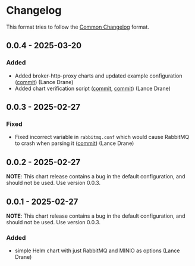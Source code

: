 # Changelog

This format tries to follow the [Common Changelog](https://common-changelog.org/) format.

## 0.0.4 - 2025-03-20

### Added

- Added broker-http-proxy charts and updated example configuration ([commit](https://github.com/INTERSECT-SDK/helm-charts/commit/fcdc2d468746d46c3923c9f96382fabe31787685)) (Lance Drane)
- Added chart verification script ([commit](https://github.com/INTERSECT-SDK/helm-charts/commit/fcdc2d468746d46c3923c9f96382fabe31787685), [commit](https://github.com/INTERSECT-SDK/helm-charts/commit/379513ae2d33b60ca71a789aede295e7c8c55566)) (Lance Drane)

## 0.0.3 - 2025-02-27

### Fixed

- Fixed incorrect variable in `rabbitmq.conf` which would cause RabbitMQ to crash when parsing it ([commit](https://github.com/INTERSECT-SDK/helm-charts/commit/80cb8997d19343712ccbaba5cbd366ef755654c7)) (Lance Drane)

## 0.0.2 - 2025-02-27

**NOTE**: This chart release contains a bug in the default configuration, and should not be used. Use version 0.0.3.

## 0.0.1 - 2025-02-27

**NOTE**: This chart release contains a bug in the default configuration, and should not be used. Use version 0.0.3.

### Added
- simple Helm chart with just RabbitMQ and MINIO as options (Lance Drane)
